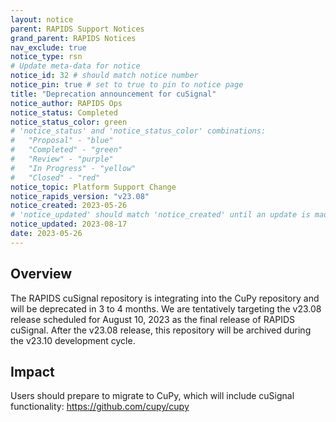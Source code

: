 ```yaml
---
layout: notice
parent: RAPIDS Support Notices
grand_parent: RAPIDS Notices
nav_exclude: true
notice_type: rsn
# Update meta-data for notice
notice_id: 32 # should match notice number
notice_pin: true # set to true to pin to notice page
title: "Deprecation announcement for cuSignal"
notice_author: RAPIDS Ops
notice_status: Completed
notice_status_color: green
# 'notice_status' and 'notice_status_color' combinations:
#   "Proposal" - "blue"
#   "Completed" - "green"
#   "Review" - "purple"
#   "In Progress" - "yellow"
#   "Closed" - "red"
notice_topic: Platform Support Change
notice_rapids_version: "v23.08"
notice_created: 2023-05-26
# 'notice_updated' should match 'notice_created' until an update is made
notice_updated: 2023-08-17
date: 2023-05-26
---
```


## Overview

The RAPIDS cuSignal repository is integrating into the CuPy repository and will be deprecated in 3 to 4 months. We are tentatively targeting the v23.08 release scheduled for August 10, 2023 as the final release of RAPIDS cuSignal. After the v23.08 release, this repository will be archived during the v23.10 development cycle.


## Impact
Users should prepare to migrate to CuPy, which will include cuSignal functionality: https://github.com/cupy/cupy
